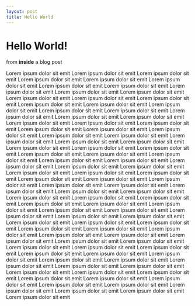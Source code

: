 ```yaml
---
layout: post
title: Hello World
---
```


Hello World!
============
from **inside** a blog post

Lorem ipsum dolor sit emit Lorem ipsum dolor sit emit Lorem ipsum dolor sit emit Lorem ipsum dolor sit emit Lorem ipsum dolor sit emit Lorem ipsum dolor sit emit Lorem ipsum dolor sit emit Lorem ipsum dolor sit emit Lorem ipsum dolor sit emit Lorem ipsum dolor sit emit Lorem ipsum dolor sit emit Lorem ipsum dolor sit emit Lorem ipsum dolor sit emit Lorem ipsum dolor sit emit Lorem ipsum dolor sit emit Lorem ipsum dolor sit emit Lorem ipsum dolor sit emit Lorem ipsum dolor sit emit Lorem ipsum dolor sit emit Lorem ipsum dolor sit emit Lorem ipsum dolor sit emit Lorem ipsum dolor sit emit Lorem ipsum dolor sit emit Lorem ipsum dolor sit emit Lorem ipsum dolor sit emit Lorem ipsum dolor sit emit Lorem ipsum dolor sit emit Lorem ipsum dolor sit emit Lorem ipsum dolor sit emit Lorem ipsum dolor sit emit Lorem ipsum dolor sit emit Lorem ipsum dolor sit emit Lorem ipsum dolor sit emit Lorem ipsum dolor sit emit Lorem ipsum dolor sit emit Lorem ipsum dolor sit emit Lorem ipsum dolor sit emit Lorem ipsum dolor sit emit Lorem ipsum dolor sit emit Lorem ipsum dolor sit emit Lorem ipsum dolor sit emit Lorem ipsum dolor sit emit Lorem ipsum dolor sit emit Lorem ipsum dolor sit emit Lorem ipsum dolor sit emit Lorem ipsum dolor sit emit Lorem ipsum dolor sit emit Lorem ipsum dolor sit emit Lorem ipsum dolor sit emit Lorem ipsum dolor sit emit Lorem ipsum dolor sit emit Lorem ipsum dolor sit emit Lorem ipsum dolor sit emit Lorem ipsum dolor sit emit Lorem ipsum dolor sit emit Lorem ipsum dolor sit emit Lorem ipsum dolor sit emit Lorem ipsum dolor sit emit Lorem ipsum dolor sit emit Lorem ipsum dolor sit emit Lorem ipsum dolor sit emit Lorem ipsum dolor sit emit Lorem ipsum dolor sit emit Lorem ipsum dolor sit emit Lorem ipsum dolor sit emit Lorem ipsum dolor sit emit Lorem ipsum dolor sit emit Lorem ipsum dolor sit emit Lorem ipsum dolor sit emit Lorem ipsum dolor sit emit Lorem ipsum dolor sit emit Lorem ipsum dolor sit emit Lorem ipsum dolor sit emit Lorem ipsum dolor sit emit Lorem ipsum dolor sit emit Lorem ipsum dolor sit emit Lorem ipsum dolor sit emit Lorem ipsum dolor sit emit Lorem ipsum dolor sit emit Lorem ipsum dolor sit emit Lorem ipsum dolor sit emit Lorem ipsum dolor sit emit Lorem ipsum dolor sit emit Lorem ipsum dolor sit emit Lorem ipsum dolor sit emit Lorem ipsum dolor sit emit Lorem ipsum dolor sit emit Lorem ipsum dolor sit emit Lorem ipsum dolor sit emit Lorem ipsum dolor sit emit Lorem ipsum dolor sit emit Lorem ipsum dolor sit emit Lorem ipsum dolor sit emit Lorem ipsum dolor sit emit Lorem ipsum dolor sit emit Lorem ipsum dolor sit emit Lorem ipsum dolor sit emit Lorem ipsum dolor sit emit Lorem ipsum dolor sit emit Lorem ipsum dolor sit emit 
